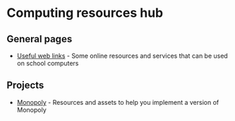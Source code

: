 # Computing resources hub

## General pages

- [Useful web links](/notebook/useful-links) - Some online resources and services that can be used on school computers

## Projects

- [Monopoly](/notebook/resources/monopoly) - Resources and assets to help you implement a version of Monopoly
